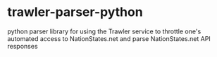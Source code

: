 trawler-parser-python
=====================

python parser library for using the Trawler service to throttle one's automated access to NationStates.net and parse NationStates.net API responses
